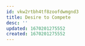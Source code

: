 ```yaml
---
id: vkw2rtbh4tf8zoofdwmgnd3
title: Desire to Compete
desc: ''
updated: 1670201275552
created: 1670201275552
---
```

